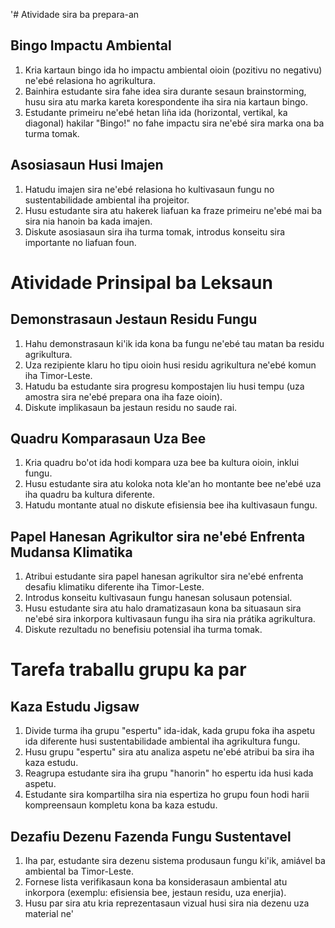 '# Atividade sira ba prepara-an

## Bingo Impactu Ambiental

1. Kria kartaun bingo ida ho impactu ambiental oioin (pozitivu no negativu) ne'ebé relasiona ho agrikultura.
2. Bainhira estudante sira fahe idea sira durante sesaun brainstorming, husu sira atu marka kareta korespondente iha sira nia kartaun bingo.
3. Estudante primeiru ne'ebé hetan liña ida (horizontal, vertikal, ka diagonal) hakilar "Bingo!" no fahe impactu sira ne'ebé sira marka ona ba turma tomak.

## Asosiasaun Husi Imajen

1. Hatudu imajen sira ne'ebé relasiona ho kultivasaun fungu no sustentabilidade ambiental iha projeitor.
2. Husu estudante sira atu hakerek liafuan ka fraze primeiru ne'ebé mai ba sira nia hanoin ba kada imajen.
3. Diskute asosiasaun sira iha turma tomak, introdus konseitu sira importante no liafuan foun.

# Atividade Prinsipal ba Leksaun

## Demonstrasaun Jestaun Residu Fungu

1. Hahu demonstrasaun ki'ik ida kona ba fungu ne'ebé tau matan ba residu agrikultura.
2. Uza rezipiente klaru ho tipu oioin husi residu agrikultura ne'ebé komun iha Timor-Leste.
3. Hatudu ba estudante sira progresu kompostajen liu husi tempu (uza amostra sira ne'ebé prepara ona iha faze oioin).
4. Diskute implikasaun ba jestaun residu no saude rai.

## Quadru Komparasaun Uza Bee

1. Kria quadru bo'ot ida hodi kompara uza bee ba kultura oioin, inklui fungu.
2. Husu estudante sira atu koloka nota kle'an ho montante bee ne'ebé uza iha quadru ba kultura diferente.
3. Hatudu montante atual no diskute efisiensia bee iha kultivasaun fungu.

## Papel Hanesan Agrikultor sira ne'ebé Enfrenta Mudansa Klimatika

1. Atribui estudante sira papel hanesan agrikultor sira ne'ebé enfrenta desafiu klimatiku diferente iha Timor-Leste.
2. Introdus konseitu kultivasaun fungu hanesan solusaun potensial.
3. Husu estudante sira atu halo dramatizasaun kona ba situasaun sira ne'ebé sira inkorpora kultivasaun fungu iha sira nia prátika agrikultura.
4. Diskute rezultadu no benefisiu potensial iha turma tomak.

# Tarefa traballu grupu ka par

## Kaza Estudu Jigsaw

1. Divide turma iha grupu "espertu" ida-idak, kada grupu foka iha aspetu ida diferente husi sustentabilidade ambiental iha agrikultura fungu.
2. Husu grupu "espertu" sira atu analiza aspetu ne'ebé atribui ba sira iha kaza estudu.
3. Reagrupa estudante sira iha grupu "hanorin" ho espertu ida husi kada aspetu.
4. Estudante sira kompartilha sira nia espertiza ho grupu foun hodi harii kompreensaun kompletu kona ba kaza estudu.

## Dezafiu Dezenu Fazenda Fungu Sustentavel

1. Iha par, estudante sira dezenu sistema produsaun fungu ki'ik, amiável ba ambiental ba Timor-Leste.
2. Fornese lista verifikasaun kona ba konsiderasaun ambiental atu inkorpora (exemplu: efisiensia bee, jestaun residu, uza enerjia).
3. Husu par sira atu kria reprezentasaun vizual husi sira nia dezenu uza material ne'